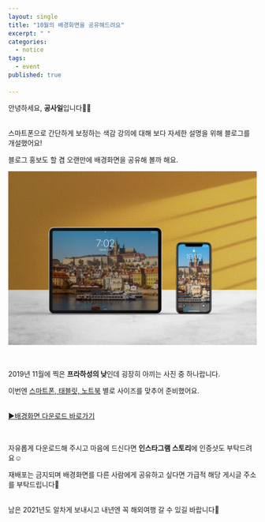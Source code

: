 ```yaml
---
layout: single
title: "10월의 배경화면을 공유해드려요"
excerpt: " "
categories:
  - notice
tags:
  - event
published: true

---
```


안녕하세요, **공사일**입니다🙋‍♂️ <br><br>

스마트폰으로 간단하게 보정하는 색감 강의에 대해 보다 자세한 설명을 위해 블로그를 개설했어요!<br>

블로그 홍보도 할 겸 오랜만에 배경화면을 공유해 볼까 해요.<br>

![wallpaper-event-mockup](/images/2021-10-06-wallpaper/wallpaper-event-mockup.jpg)







<br>

2019년 11월에 찍은 **프라하성의 낮**인데 굉장히 아끼는 사진 중 하나랍니다.<br>

이번엔 <u>스마트폰, 태블릿, 노트북</u> 별로 사이즈를 맞추어 준비했어요.<br><br>

[▶️배경화면 다운로드 바로가기](https://bit.ly/3lcQmek)

<br>

자유롭게 다운로드해 주시고 마음에 드신다면 **인스타그램 스토리**에 인증샷도 부탁드려요☺️<br>

재배포는 금지되며 배경화면를 다른 사람에게 공유하고 싶다면 가급적 해당 게시글 주소를 부탁드립니다🙏<br><br>

남은 2021년도 알차게 보내시고 내년엔 꼭 해외여행 갈 수 있길 바랍니다🥰<br>